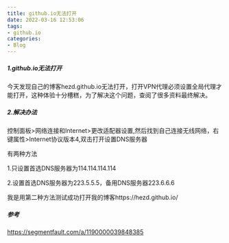```yaml
---
title: github.io无法打开
date: 2022-03-16 12:53:06
tags:
- github.io
categories:
- Blog
---
```


##### 1.github.io无法打开

今天发现自己的博客hezd.github.io无法打开，打开VPN代理必须设置全局代理才能打开，这种体验十分槽糕，为了解决这个问题，查阅了很多资料最终解决。

##### 2.解决办法

控制面板>网络连接和Internet>更改适配器设置,然后找到自己连接无线网络，右键属性>Internet协议版本4,双击打开设置DNS服务器

有两种方法

1.只设置首选DNS服务器为114.114.114.114

2.设置首选DNS服务器为223.5.5.5，备用DNS服务器223.6.6.6

我是用第二种方法测试成功打开我的博客https://hezd.github.io/

##### 参考

https://segmentfault.com/a/1190000039848385
